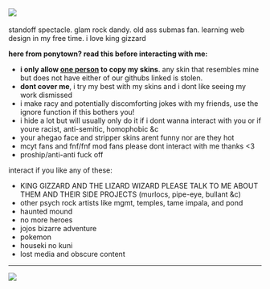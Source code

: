 ![](https://64.media.tumblr.com/87c33f691dc9afdf476f1404c686c94a/e212cf1edf1171dc-63/s540x810/727b7eee71c97b5a71342ac6403e1266ef0e6da3.gif)
---
standoff spectacle. glam rock dandy. old ass submas fan. learning web design in my free time. i love king gizzard

**here from ponytown? read this before interacting with me:**
- **i only allow [one person](https://github.com/themurlocs) to copy my skins**. any skin that resembles mine but does not have either of our githubs linked is stolen.
- **dont cover me**, i try my best with my skins and i dont like seeing my work dismissed
- i make racy and potentially discomforting jokes with my friends, use the ignore function if this bothers you!
- i hide a lot but will usually only do it if i dont wanna interact with you or if youre racist, anti-semitic, homophobic &c
- your ahegao face and stripper skins arent funny nor are they hot
- mcyt fans and fnf/fnf mod fans please dont interact with me thanks <3
- proship/anti-anti fuck off

interact if you like any of these:
- KING GIZZARD AND THE LIZARD WIZARD PLEASE TALK TO ME ABOUT THEM AND THEIR SIDE PROJECTS (murlocs, pipe-eye, bullant &c)
- other psych rock artists like mgmt, temples, tame impala, and pond
- haunted mound
- no more heroes
- jojos bizarre adventure
- pokemon
- houseki no kuni
- lost media and obscure content
---
![](https://64.media.tumblr.com/17337dc7899b7bc46457879f624500c4/594ce223db35d5ee-1e/s500x750/fe846f54b3ca893b221c235a3d700d682670ce75.gif)
